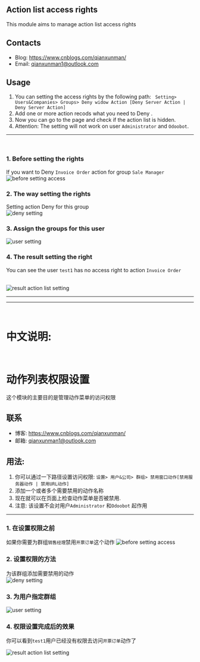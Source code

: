 ﻿## Action list access rights
This module aims to manage action list access rights

## Contacts
- Blog: <a href='https://www.cnblogs.com/qianxunman/'>https://www.cnblogs.com/qianxunman/</a>
- Email: qianxunman1@outlook.com

## Usage
1. You can setting the access rights by the following path:
` Setting> Users&Companies> Groups> Deny widow Action [Deny Server Action | Deny Server Action]`
2. Add one or more action recods what you need to Deny .
3. Now you can go to the page and check if the action list is hidden.
4. Attention: The setting will not work on user `Administrator` and `Odoobot`.
-------------
<br/>

### 1. Before setting the rights
If you want to Deny `Invoice Order` action for group `Sale Manager`
![before setting access](https://img-blog.csdnimg.cn/20200516003131668.png?x-oss-process=image/watermark,type_ZmFuZ3poZW5naGVpdGk,shadow_10,text_aHR0cHM6Ly9ibG9nLmNzZG4ubmV0L3NpbmF0XzM4NjU1MDQy,size_16,color_FFFFFF,t_70)
<br/>
### 2. The way setting the rights
Setting action Deny for this group
<br/>
![deny setting](https://img-blog.csdnimg.cn/20200516153036779.png?x-oss-process=image/watermark,type_ZmFuZ3poZW5naGVpdGk,shadow_10,text_aHR0cHM6Ly9ibG9nLmNzZG4ubmV0L3NpbmF0XzM4NjU1MDQy,size_16,color_FFFFFF,t_70)
<br/>
### 3. Assign the groups for this user
![user setting](https://img-blog.csdnimg.cn/20200516111642595.png?x-oss-process=image/watermark,type_ZmFuZ3poZW5naGVpdGk,shadow_10,text_aHR0cHM6Ly9ibG9nLmNzZG4ubmV0L3NpbmF0XzM4NjU1MDQy,size_16,color_FFFFFF,t_70)
<br/>
### 4. The result setting the right
You can see the user `test1` has no access right to action `Invoice Order`

<br/>![result action list setting](https://img-blog.csdnimg.cn/20200516003131594.png?x-oss-process=image/watermark,type_ZmFuZ3poZW5naGVpdGk,shadow_10,text_aHR0cHM6Ly9ibG9nLmNzZG4ubmV0L3NpbmF0XzM4NjU1MDQy,size_16,color_FFFFFF,t_70)

---------
----------
<br/>

# 中文说明:
<br/>

# 动作列表权限设置
这个模块的主要目的是管理动作菜单的访问权限

## 联系

- 博客: <a href='https://www.cnblogs.com/qianxunman/'>https://www.cnblogs.com/qianxunman/</a>
- 邮箱: qianxunman1@outlook.com

## 用法:
1. 你可以通过一下路径设置访问权限:
`设置> 用户&公司> 群组> 禁用窗口动作[禁用服务器动作 | 禁用URL动作]`
2. 添加一个或者多个需要禁用的动作名称
3. 现在就可以在页面上检查动作菜单是否被禁用.
4. 注意: 该设置不会对用户`Administrator` 和`Odoobot` 起作用
-------------

### 1. 在设置权限之前

如果你需要为群组`销售经理`禁用`开票订单`这个动作
![before setting access](https://img-blog.csdnimg.cn/20200516003131668.png?x-oss-process=image/watermark,type_ZmFuZ3poZW5naGVpdGk,shadow_10,text_aHR0cHM6Ly9ibG9nLmNzZG4ubmV0L3NpbmF0XzM4NjU1MDQy,size_16,color_FFFFFF,t_70)
### 2. 设置权限的方法
为该群组添加需要禁用的动作
<br/>
![deny setting](https://img-blog.csdnimg.cn/20200516153036779.png?x-oss-process=image/watermark,type_ZmFuZ3poZW5naGVpdGk,shadow_10,text_aHR0cHM6Ly9ibG9nLmNzZG4ubmV0L3NpbmF0XzM4NjU1MDQy,size_16,color_FFFFFF,t_70)


### 3. 为用户指定群组
![user setting](https://img-blog.csdnimg.cn/20200516111642595.png?x-oss-process=image/watermark,type_ZmFuZ3poZW5naGVpdGk,shadow_10,text_aHR0cHM6Ly9ibG9nLmNzZG4ubmV0L3NpbmF0XzM4NjU1MDQy,size_16,color_FFFFFF,t_70)

### 4. 权限设置完成后的效果
你可以看到`test1`用户已经没有权限去访问`开票订单`动作了

![result action list setting](https://img-blog.csdnimg.cn/20200516003131594.png?x-oss-process=image/watermark,type_ZmFuZ3poZW5naGVpdGk,shadow_10,text_aHR0cHM6Ly9ibG9nLmNzZG4ubmV0L3NpbmF0XzM4NjU1MDQy,size_16,color_FFFFFF,t_70)

